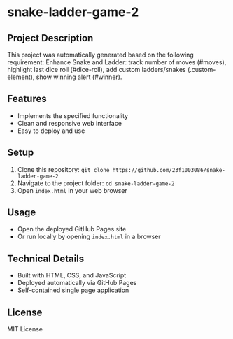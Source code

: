# snake-ladder-game-2

## Project Description
This project was automatically generated based on the following requirement:
Enhance Snake and Ladder: track number of moves (#moves), highlight last dice roll (#dice-roll), add custom ladders/snakes (.custom-element), show winning alert (#winner).

## Features
- Implements the specified functionality
- Clean and responsive web interface
- Easy to deploy and use

## Setup
1. Clone this repository: `git clone https://github.com/23f1003086/snake-ladder-game-2`
2. Navigate to the project folder: `cd snake-ladder-game-2`
3. Open `index.html` in your web browser

## Usage
- Open the deployed GitHub Pages site
- Or run locally by opening `index.html` in a browser

## Technical Details
- Built with HTML, CSS, and JavaScript
- Deployed automatically via GitHub Pages
- Self-contained single page application

## License
MIT License
